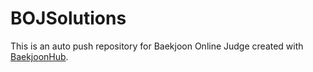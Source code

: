 # BOJSolutions
This is an auto push repository for Baekjoon Online Judge created with [BaekjoonHub](https://github.com/BaekjoonHub/BaekjoonHub).
